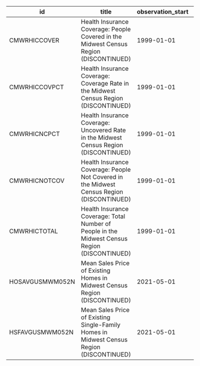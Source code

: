 | id              | title                                                                                         | observation_start   | observation_end   |
|-----------------|-----------------------------------------------------------------------------------------------|---------------------|-------------------|
| CMWRHICCOVER    | Health Insurance Coverage: People Covered in the Midwest Census Region (DISCONTINUED)         | 1999-01-01          | 2012-01-01        |
| CMWRHICCOVPCT   | Health Insurance Coverage: Coverage Rate in the Midwest Census Region (DISCONTINUED)          | 1999-01-01          | 2012-01-01        |
| CMWRHICNCPCT    | Health Insurance Coverage: Uncovered Rate in the Midwest Census Region (DISCONTINUED)         | 1999-01-01          | 2012-01-01        |
| CMWRHICNOTCOV   | Health Insurance Coverage: People Not Covered in the Midwest Census Region (DISCONTINUED)     | 1999-01-01          | 2012-01-01        |
| CMWRHICTOTAL    | Health Insurance Coverage: Total Number of People in the Midwest Census Region (DISCONTINUED) | 1999-01-01          | 2012-01-01        |
| HOSAVGUSMWM052N | Mean Sales Price of Existing Homes in Midwest Census Region (DISCONTINUED)                    | 2021-05-01          | 2022-04-01        |
| HSFAVGUSMWM052N | Mean Sales Price of Existing Single-Family Homes in Midwest Census Region (DISCONTINUED)      | 2021-05-01          | 2022-04-01        |